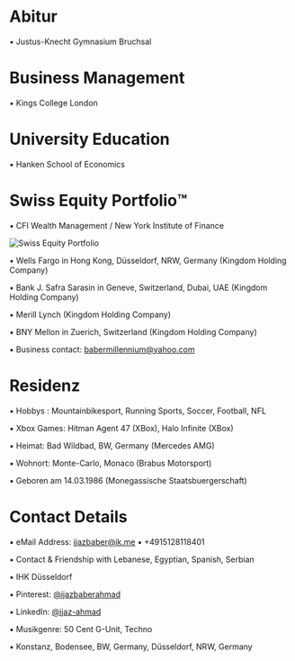 # Abitur

▪︎ Justus-Knecht Gymnasium Bruchsal



# Business Management

▪︎ Kings College London
 
# University Education 

▪︎ Hanken School of Economics

# Swiss Equity Portfolio™️

▪ CFI Wealth Management / New York Institute of Finance 
 
![Swiss Equity Portfolio](https://user-images.githubusercontent.com/95079463/165912016-2034be7d-1fee-44ce-aa9e-ff7b36432359.png)

▪︎ Wells Fargo in Hong Kong, Düsseldorf, NRW, Germany (Kingdom Holding Company) 

▪︎ Bank J. Safra Sarasin in Geneve, Switzerland, Dubai, UAE (Kingdom Holding Company)

▪︎ Merill Lynch (Kingdom Holding Company)

▪︎ BNY Mellon in Zuerich, Switzerland (Kingdom Holding Company)



▪︎ Business contact: babermillennium@yahoo.com 

# Residenz 

▪︎ Hobbys : Mountainbikesport, Running Sports, Soccer, Football, NFL

▪︎ Xbox Games: Hitman Agent 47 (XBox), Halo Infinite (XBox)

▪︎ Heimat: Bad Wildbad, BW, Germany (Mercedes AMG)

▪︎ Wohnort: Monte-Carlo, Monaco (Brabus Motorsport)

▪︎ Geboren am 14.03.1986  (Monegassische Staatsbuergerschaft)


# Contact Details 

▪︎ eMail Address: ijazbaber@ik.me ▪︎ +4915128118401 

▪︎ Contact & Friendship with Lebanese, Egyptian, Spanish, Serbian

▪︎ IHK Düsseldorf

▪︎ Pinterest: [@ijazbaberahmad](https://www.pinterest.de/ijazbaberahmad/)

▪︎ LinkedIn: [@ijaz-ahmad](https://www.linkedin.com/in/ijaz-ahmad-69677b13a/)

▪︎ Musikgenre: 50 Cent G-Unit, Techno 

▪︎ Konstanz, Bodensee, BW, Germany, Düsseldorf, NRW, Germany
